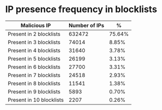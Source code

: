 # IP presence frequency in blocklists
| Malicious IP | Number of IPs | % |
|----|----|----|
| Present in 2 blocklists | 632472 | 75.64% |
| Present in 3 blocklists | 74014 | 8.85% |
| Present in 4 blocklists | 31640 | 3.78% |
| Present in 5 blocklists | 26199 | 3.13% |
| Present in 6 blocklists | 27700 | 3.31% |
| Present in 7 blocklists | 24518 | 2.93% |
| Present in 8 blocklists | 11541 | 1.38% |
| Present in 9 blocklists | 5893 | 0.70% |
| Present in 10 blocklists | 2207 | 0.26% |
